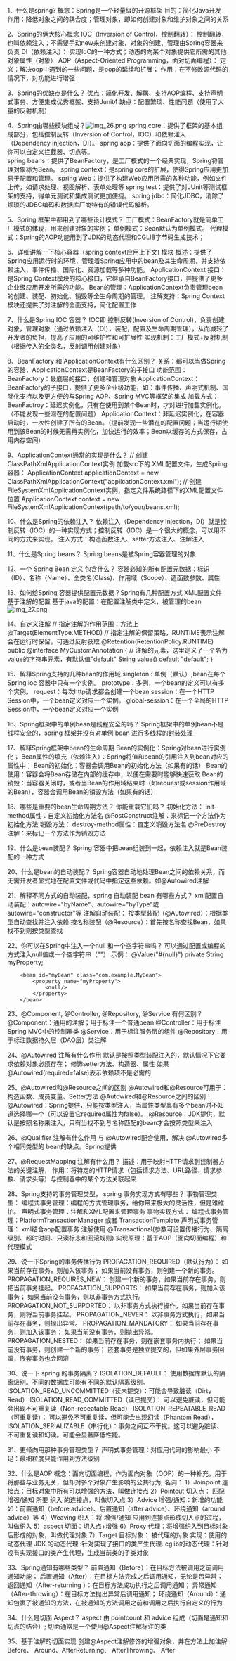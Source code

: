 1、什么是spring?
    概念：Spring是一个轻量级的开源框架
    目的：简化Java开发
    作用：降低对象之间的耦合度；管理对象，即如何创建对象和维护对象之间的关系


2、Spring的俩大核心概念
    IOC（Inversion of Control，控制翻转）：
        控制翻转，也叫依赖注入；不需要手动new来创建对象，对象的创建、管理由Spring容器来负责
        DI（依赖注入）： 实现IoC的一种方式；动态的向某个对象提供它所需的其他对象属性（对象）
    AOP（Aspect-Oriented Programming，面对切面编程）：
        定义：解决oop中遇到的一些问题，是oop的延续和扩展；
        作用：在不修改源代码的情况下，对功能进行增强


3、Spring的优缺点是什么？
    优点‌：简化开发、解耦、支持AOP编程、支持声明式事务、方便集成优秀框架‌、支持Junit4
    缺点：配置繁琐、性能问题（使用了大量的反射机制）


4、Spring由哪些模块组成？![img_26.png](img_26.png)
    spring core：提供了框架的基本组成部分，包括控制反转（Inversion of Control，IOC）和依赖注入（Dependency Injection，DI）。
    spring aop：提供了面向切面的编程实现，让你可以自定义拦截器、切点等。    
    spring beans：提供了BeanFactory，是工厂模式的一个经典实现，Spring将管理对象称为Bean。
    spring context：是spring core的扩展，使得Spring应用更加易于配置和管理。
    spring Web：提供了构建Web应用所需的各种功能，例如文件上传，如请求处理、视图解析、表单处理等
    spring test：提供了对JUnit等测试框架的支持，得单元测试和集成测试更加便捷。
    spring jdbc：简化JDBC，消除了烦琐的JDBC编码和数据库厂商特有的错误代码解析。


5、Spring 框架中都用到了哪些设计模式？
    工厂模式：BeanFactory就是简单工厂模式的体现，用来创建对象的实例；
    单例模式：Bean默认为单例模式。
    代理模式：Spring的AOP功能用到了JDK的动态代理和CGLIB字节码生成技术；


6、详细讲解一下核心容器（spring context应用上下文) 模块
    概述：提供了Spring应用运行时的环境，管理着Spring应用中的bean及其生命周期，并支持依赖注入、事件传播、国际化、资源加载等多种功能。
    ApplicationContext 接口：是Spring Context模块的核心接口，它继承自BeanFactory接口，并提供了更多企业级应用开发所需的功能。
    Bean的管理：ApplicationContext负责管理bean的创建、装配、初始化、销毁等全生命周期的管理。
    注解支持：Spring Context模块还提供了对注解的全面支持，简化配置工作

7、什么是Spring IOC 容器？
    IOC即 控制反转(Inversion of Control)，负责创建对象，管理对象（通过依赖注入（DI），装配，配置及生命周期管理），从而减轻了开发者的负担，提高了应用的可维护性和可扩展性
    实现机制：工厂模式+反射机制（根据传入的全类名，反射调用创建对象）


8、BeanFactory 和 ApplicationContext有什么区别？
    关系：都可以当做Spring的容器，ApplicationContext是BeanFactory的子接口
    功能范围：
        BeanFactory：最底层的接口，创建和管理对象
        ApplicationContext：BeanFactory的子接口，提供了更多企业级功能，如：事件传播、声明式机制、国际化支持以及更方便的与Spring AOP、Spring MVC等框架的集成
    加载方式：
        BeanFactroy：延迟实例化，只有在使用到某个Bean时，才对进行加载实例化。（不能发现一些潜在的配置问题）
        ApplicationContext：非延迟实例化，在容器启动时，一次性创建了所有的Bean。（提前发现一些潜在的配置问题；当运行期使用到该Bean的时候无需再实例化，加快运行的效率；Bean以缓存的方式保存，占用内存空间）


9、ApplicationContext通常的实现是什么？
    // 创建ClassPathXmlApplicationContext实例 加载src下的.XML配置文件，生成Spring容器：
    ApplicationContext  applicationContext  = new   ClassPathXmlApplicationContext("applicationContext.xml");
    // 创建FileSystemXmlApplicationContext实例，指定文件系统路径下的XML配置文件位置
    ApplicationContext context = new FileSystemXmlApplicationContext(path/to/your/beans.xml);


10、什么是Spring的依赖注入？
    依赖注入（Dependency Injection，DI）就是控制反转（IOC）的一种实现方式；控制反转（IOC）是一个很大的概念，可以用不同的方式来实现。
    注入方式：构造函数注入、setter方法注入、注解注入‌
    


11、什么是Spring beans？
    Spring beans是被Spring容器管理的对象


12、一个 Spring Bean 定义 包含什么？
    容器必知的所有配置元数据：标识（ID）、名称（Name）、全类名(Class)、作用域（Scope）、造函数参数、属性


13、如何给Spring 容器提供配置元数据？Spring有几种配置方式
    XML配置文件
    基于注解的配置
    基于java的配置：在配置注解类中定义，被管理的bean![img_27.png](img_27.png)



14、自定义注解
    // 指定注解的作用范围：方法上
    @Target(ElementType.METHOD)
    // 指定注解的保留策略，RUNTIME表示注解会在运行时保留，可通过反射获取
    @Retention(RetentionPolicy.RUNTIME)
    public @interface MyCustomAnnotation {
    // 注解的元素，这里定义了一个名为value的字符串元素，有默认值"default"
    String value() default "default";
    }


15、解释Spring支持的几种bean的作用域
    singleton : 单例（默认）,bean在每个Spring ioc 容器中只有一个实例。
    prototype：多例，一个bean的定义可以有多个实例。
    request：每次http请求都会创建一个bean
    session：在一个HTTP Session中，一个bean定义对应一个实例。
    global-session：在一个全局的HTTP Session中，一个bean定义对应一个实例

16、Spring框架中的单例bean是线程安全的吗？
    Spring框架中的单例bean不是线程安全的，spring 框架并没有对单例 bean 进行多线程的封装处理



17、解释Spring框架中bean的生命周期
    Bean的实例化‌：Spring对bean进行实例化；
    Bean属性的填充（依赖注入）：Spring将值和bean的引用注入到bean对应的属性中；
    Bean的初始化‌：容器会调用Bean的初始化方法（如果有的话）
    Bean的使用‌：容器会将Bean存储在内部的缓存中，以便在需要时能够快速获取
    Bean的销毁‌：当容器关闭时，或者当Bean的作用域结束时（如request或session作用域的Bean），容器会调用Bean的销毁方法（如果有的话）

18、哪些是重要的bean生命周期方法？ 你能重载它们吗？
    初始化方法‌：
        init-method属性：自定义初始化方法名
        @PostConstruct注解：来标记一个方法作为初始化方法
    销毁方法‌：
        destroy-method属性：自定义销毁方法名
        @PreDestroy注解：来标记一个方法作为销毁方法


19、什么是bean装配？
    Spring 容器中把bean组装到一起，依赖注入就是Bean装配的一种方式‌


20、什么是bean的自动装配？
    Spring容器自动地处理Bean之间的依赖关系，而无需开发者显式地在配置文件或代码中指定这些依赖。如@Autowired注解
    

21、解释不同方式的自动装配，spring 自动装配 bean 有哪些方式？
    xml配置自动装配：autowire="byName"、autowire="byType"或autowire="constructor"等
    注解自动装配：
        按类型装配（@Autowired）：根据类型自动查找并注入依赖
        按名称装配（@Resource）：首先按名称查找Bean，如果找不到则按类型查找

22、你可以在Spring中注入一个null 和一个空字符串吗？
    可以通过配置或编程的方式注入null值或一个空字符串（""）
    示例：
        @Value("#{null}")
        private String myProperty;
        
        <bean id="myBean" class="com.example.MyBean">
            <property name="myProperty">
                <null/>
            </property>
        </bean>

23、@Component, @Controller, @Repository, @Service 有何区别？
    @Component：通用的注解；用于标注一个普通bean
    @Controller：用于标注Spring MVC中的控制器类
    @Service：用于标注服务层的组件
    @Repository：用于标注数据持久层（DAO层）类注解


24、@Autowired 注解有什么作用
    默认是按照类型装配注入的，默认情况下它要求依赖对象必须存在；
    修饰setter方法、构造器、属性
    如果@Autowired(required=false)表示依赖项不是必需的


25、@Autowired和@Resource之间的区别
    @Autowired和@Resource可用于：构造函数、成员变量、Setter方法
    @Autowired和@Resource之间的区别：
        @Autowired：Spring提供，只能按类型注入，当属性类型具有多个bean时不知道选择哪一个（可以设置它required属性为false）。
        @Resource：JDK提供，默认是按照名称来注入，只有当找不到与名称匹配的bean才会按照类型来注入

26、@Qualifier 注解有什么作用
    与 @Autowired配合使用，解决 @Autowired多个相同类型的 bean的缺点。Spring提供


27、@RequestMapping 注解有什么用？
    描述：用于映射HTTP请求到控制器方法的关键注解，
    作用：将特定的HTTP请求（包括请求方法、URL路径、请求参数、请求头等）与控制器中的某个方法关联起来

28、Spring支持的事务管理类型， spring 事务实现方式有哪些？
    事物管理类型：
        编程式事务管理：编程的方式管理事务，给你带来极大的灵活性，但是难维护。
        声明式事务管理：注解和XML配置来管理事务
    事物实现方式：
        编程式事务管理：PlatformTransactionManager 或者 TransactionTemplate
        声明式事务管理： xml结合aop配置事务      注解使用 @Transactional(参数可设置传播行为、隔离级别、超时时间、只读标志和回滚规则)
    实现原理：基于AOP（面向切面编程）和代理模式


29、说一下Spring的事务传播行为
    PROPAGATION_REQUIRED‌（默认行为）： 如果当前存在事务，则加入该事务； 如果当前没有事务，则创建一个新的事务。
    PROPAGATION_REQUIRES_NEW‌： 创建一个新的事务，如果当前存在事务，则把当前事务挂起。
    PROPAGATION_SUPPORTS‌： 如果当前存在事务，则加入该事务； 如果当前没有事务，则以非事务方式执行。
    PROPAGATION_NOT_SUPPORTED‌： 以非事务方式执行操作，如果当前存在事务，则将当前事务挂起。
    PROPAGATION_NEVER‌： 以非事务方式执行，如果当前存在事务，则抛出异常。
    PROPAGATION_MANDATORY‌： 如果当前存在事务，则加入该事务； 如果当前没有事务，则抛出异常。
    PROPAGATION_NESTED‌： 如果当前存在事务，则在嵌套事务内执行； 如果当前没有事务，则创建一个新的事务； 嵌套事务是独立提交的，但如果外层事务回滚，嵌套事务也会回滚

30、说一下 spring 的事务隔离？ 
    ISOLATION_DEFAULT‌： 使用数据库默认的隔离级别。不同的数据库可能有不同的默认隔离级别。
    ISOLATION_READ_UNCOMMITTED‌（读未提交）：可能会导致脏读（Dirty Read）
    ISOLATION_READ_COMMITTED‌（读已提交）： 可以避免脏读，但可能会出现不可重复读（Non-repeatable Read）
    ISOLATION_REPEATABLE_READ‌（可重复读）： 可以避免不可重复读，但可能会出现幻读（Phantom Read），
    ISOLATION_SERIALIZABLE‌（串行化）：事务之间互不干扰。这可以避免脏读、不可重复读和幻读。可能会显著降低性能。

31、更倾向用那种事务管理类型？
    声明式事务管理：对应用代码的影响最小
    不足：最细粒度只能作用到方法级别


32、什么是AOP
    概念：面向切面编程，作为面向对象（OOP）的一种补充，用于将那些与业务无关，但却对多个对象产生影响的公共行为;
    名词：
        1）Joinpoint     连接点：目标对象中所有可以增强的方法，叫做连接点
        2）Pointcut      切入点： 匹配 增强/通知 所要 织入 的连接点，叫做切入点
        3）Advice        增强/通知：新增的功能 如：前置通知（before advice）、后置通知（after advice）、环绕通知（around advice）等
        4）Weaving       织入：将 增强/通知 应用到连接点形成切入点的过程，叫做织入
        5）aspect        切面：切入点+增强
        6）Proxy         代理：将增强织入到目标对象后形成的对象，叫做代理对象
        7）Target        目标对象： 被代理的对象
    实现：使用的动态代理
        JDK 的动态代理 :针对实现了接口的类产生代理.
        cglib的动态代理：针对没有实现接口的类产生代理，生成当前类的子类对象


33、Spring通知有哪些类型？
    前置通知（Before）：在目标方法被调用之前调用通知功能；
    后置通知（After）：在目标方法完成之后调用通知，无论是否异常；
    返回通知（After-returning ）：在目标方法成功执行之后调用通知；
    异常通知（After-throwing）：在目标方法抛出异常后调用通知；
    环绕通知（Around）：通知包裹了被通知的方法，在被通知的方法调用之前和调用之后执行自定义的行为



34、什么是切面 Aspect？
    aspect 由 pointcount 和 advice 组成（切面是通知和切点的结合）; 切面通常是一个使用@Aspect注解标注的类

35、基于注解的切面实现
    创建@Aspect注解修饰的增强对象，并在方法上加注解 Before、 Around、AfterReturning、 AfterThrowing、 After


